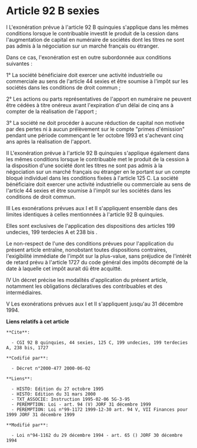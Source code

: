 # Article 92 B sexies

I  L'exonération prévue à l'article 92 B quinquies s'applique dans les mêmes conditions lorsque le contribuable investit le
produit de la cession dans l'augmentation de capital en numéraire de sociétés dont les titres ne sont pas admis à la
négociation sur un marché français ou étranger.

Dans ce cas, l'exonération est en outre subordonnée aux conditions suivantes :

1° La société bénéficiaire doit exercer une activité industrielle ou commerciale au sens de l'article 44 sexies et être
soumise à l'impôt sur les sociétés dans les conditions de droit commun ;

2° Les actions ou parts représentatives de l'apport en numéraire ne peuvent être cédées à titre onéreux avant l'expiration
d'un délai de cinq ans à compter de la réalisation de l'apport ;

3° La société ne doit procéder à aucune réduction de capital non motivée par des pertes ni à aucun prélèvement sur le compte
"primes d'émission" pendant une période commençant le 1er octobre 1993 et s'achevant cinq ans après la réalisation de
l'apport.

II L'exonération prévue à l'article 92 B quinquies s'applique également dans les mêmes conditions lorsque le contribuable met
le produit de la cession à la disposition d'une société dont les titres ne sont pas admis à la négociation sur un marché
français ou étranger en le portant sur un compte bloqué individuel dans les conditions fixées à l'article 125 C. La société
bénéficiaire doit exercer une activité industrielle ou commerciale au sens de l'article 44 sexies et être soumise à l'impôt
sur les sociétés dans les conditions de droit commun.

III  Les exonérations prévues aux I et II s'appliquent ensemble dans des limites identiques à celles mentionnées à l'article
92 B quinquies.

Elles sont exclusives de l'application des dispositions des articles 199 undecies, 199 terdecies A et 238 bis .

Le non-respect de l'une des conditions prévues pour l'application du présent article entraîne, nonobstant toutes dispositions
contraires, l'exigibilité immédiate de l'impôt sur la plus-value, sans préjudice de l'intérêt de retard prévu à l'article
1727 du code général des impôts décompté de la date à laquelle cet impôt aurait dû être acquitté.

IV  Un décret précise les modalités d'application du présent article, notamment les obligations déclaratives des
contribuables et des intermédiaires.

V Les exonérations prévues aux I et II s'appliquent jusqu'au 31 décembre 1994.

**Liens relatifs à cet article**

	**Cite**:

	  - CGI 92 B quinquies, 44 sexies, 125 C, 199 undecies, 199 terdecies A, 238 bis, 1727

	**Codifié par**:

	  - Décret n°2000-477 2000-06-02

	**Liens**:

	  - HISTO: Edition du 27 octobre 1995
	  - HISTO: Edition du 31 mars 2000
	  - TXT_ASSOCIE: Instruction 1995-02-06 5G-3-95
	  - PEREMPTION: Loi - art. 94 (V) JORF 31 décembre 1999
	  - PEREMPTION: Loi n°99-1172 1999-12-30 art. 94 V, VII Finances pour 1999 JORF 31 décembre 1999

	**Modifié par**:

	  - Loi n°94-1162 du 29 décembre 1994 - art. 65 () JORF 30 décembre 1994
